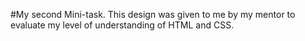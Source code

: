 #My second Mini-task.
This design was given to me by my mentor to evaluate my level of understanding of HTML and CSS.